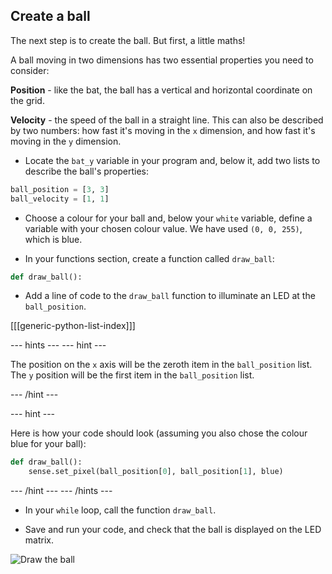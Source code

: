 ## Create a ball

The next step is to create the ball. But first, a little maths!

A ball moving in two dimensions has two essential properties you need to consider:

**Position** - like the bat, the ball has a vertical and horizontal coordinate on the grid.

**Velocity** - the speed of the ball in a straight line. This can also be described by two numbers: how fast it's moving in the `x` dimension, and how fast it's moving in the `y` dimension.

+ Locate the `bat_y` variable in your program and, below it, add two lists to describe the ball's properties:

``` python
ball_position = [3, 3]
ball_velocity = [1, 1]
```

+ Choose a colour for your ball and, below your `white` variable, define a variable with your chosen colour value. We have used  `(0, 0, 255)`, which is blue.

+ In your functions section, create a function called `draw_ball`:

``` python
def draw_ball():
```

+ Add a line of code to the `draw_ball` function to illuminate an LED at the `ball_position`.

[[[generic-python-list-index]]]

--- hints ---
--- hint ---

The position on the `x` axis will be the zeroth item in the `ball_position` list. The `y` position will be the first item in the `ball_position` list.

--- /hint ---

--- hint ---

Here is how your code should look (assuming you also chose the colour blue for your ball):
``` python
def draw_ball():
    sense.set_pixel(ball_position[0], ball_position[1], blue)
```

--- /hint ---
--- /hints ---

+ In your `while` loop, call the function `draw_ball`.

+ Save and run your code, and check that the ball is displayed on the LED matrix.

![Draw the ball](images/draw-ball.png)
